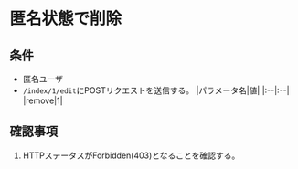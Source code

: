 # 匿名状態で削除

## 条件
- 匿名ユーザ
- `/index/1/edit`にPOSTリクエストを送信する。
|パラメータ名|値|
|:--|:--|
|remove|1|

## 確認事項
1. HTTPステータスがForbidden(403)となることを確認する。
